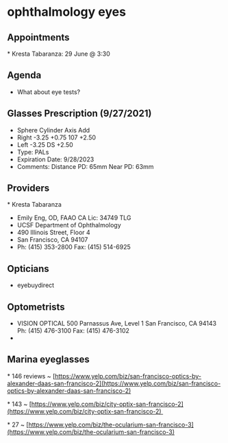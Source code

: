 # ophthalmology eyes

## Appointments

\* Kresta Tabaranza: 29 June @ 3:30

## Agenda

* What about eye tests?

## Glasses Prescription (9/27/2021) 

* Sphere Cylinder Axis Add 
* Right -3.25 +0.75 107 +2.50 
* Left -3.25 DS +2.50 
* Type: PALs
* Expiration Date: 9/28/2023 
* Comments: Distance PD: 65mm Near PD: 63mm

## Providers

\* Kresta Tabaranza

* Emily Eng, OD, FAAO CA Lic: 34749 TLG
* UCSF Department of Ophthalmology 
* 490 Illinois Street, Floor 4 
* San Francisco, CA 94107 
* Ph: (415) 353-2800 Fax: (415) 514-6925

## Opticians

* eyebuydirect

## Optometrists

* VISION OPTICAL 500 Parnassus Ave, Level 1 San Francisco, CA 94143 Ph: (415) 476-3100 Fax: (415) 476-3102
*   

## Marina eyeglasses

  

\* 146 reviews ~ [https://www.yelp.com/biz/san-francisco-optics-by-alexander-daas-san-francisco-2](https://www.yelp.com/biz/san-francisco-optics-by-alexander-daas-san-francisco-2)

\* 143 ~ [https://www.yelp.com/biz/city-optix-san-francisco-2](https://www.yelp.com/biz/city-optix-san-francisco-2) 

\* 27 ~ [https://www.yelp.com/biz/the-ocularium-san-francisco-3](https://www.yelp.com/biz/the-ocularium-san-francisco-3)